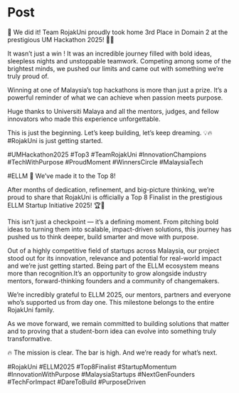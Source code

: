 # Post
🌟 We did it! Team RojakUni proudly took home 3rd Place in Domain 2 at the prestigious UM Hackathon 2025! 🥉💥

It wasn’t just a win ! It was an incredible journey filled with bold ideas, sleepless nights and unstoppable teamwork. Competing among some of the brightest minds, we pushed our limits and came out with something we’re truly proud of.

Winning at one of Malaysia’s top hackathons is more than just a prize. It’s a powerful reminder of what we can achieve when passion meets purpose.

Huge thanks to Universiti Malaya and all the mentors, judges, and fellow innovators who made this experience unforgettable.

This is just the beginning. Let’s keep building, let’s keep dreaming. 💡🔥
#RojakUni is just getting started.

#UMHackathon2025 #Top3 #TeamRojakUni #InnovationChampions #TechWithPurpose #ProudMoment #WinnersCircle #MalaysiaTech

#ELLM
🌟 We’ve made it to the Top 8!

After months of dedication, refinement, and big-picture thinking, we’re proud to share that RojakUni is officially a Top 8 Finalist in the prestigious ELLM Startup Initiative 2025! 🏆🚀

This isn’t just a checkpoint — it’s a defining moment. From pitching bold ideas to turning them into scalable, impact-driven solutions, this journey has pushed us to think deeper, build smarter and move with purpose.

Out of a highly competitive field of startups across Malaysia, our project stood out for its innovation, relevance and potential for real-world impact and we’re just getting started. Being part of the ELLM ecosystem means more than recognition.It’s an opportunity to grow alongside industry mentors, forward-thinking founders and a community of changemakers.

We’re incredibly grateful to ELLM 2025, our mentors, partners and everyone who’s supported us from day one. This milestone belongs to the entire RojakUni family.

As we move forward, we remain committed to building solutions that matter and to proving that a student-born idea can evolve into something truly transformative.

🔥 The mission is clear. The bar is high. And we’re ready for what’s next.

#RojakUni #ELLM2025 #Top8Finalist #StartupMomentum #InnovationWithPurpose #MalaysiaStartups #NextGenFounders #TechForImpact #DareToBuild #PurposeDriven
